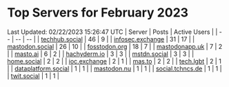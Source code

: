 # Top Servers for February 2023
Last Updated: 02/22/2023 15:26:47 UTC
| Server | Posts | Active Users |
| -- | -- | -- |
| [techhub.social](https://techhub.social/tags/PowerShell) | 46 | 9 |
| [infosec.exchange](https://infosec.exchange/tags/PowerShell) | 31 | 17 |
| [mastodon.social](https://mastodon.social/tags/PowerShell) | 26 | 10 |
| [fosstodon.org](https://fosstodon.org/tags/PowerShell) | 18 | 7 |
| [mastodonapp.uk](https://mastodonapp.uk/tags/PowerShell) | 7 | 2 |
| [masto.ai](https://masto.ai/tags/PowerShell) | 6 | 2 |
| [hachyderm.io](https://hachyderm.io/tags/PowerShell) | 3 | 3 |
| [mstdn.social](https://mstdn.social/tags/PowerShell) | 3 | 3 |
| [home.social](https://home.social/tags/PowerShell) | 2 | 2 |
| [ioc.exchange](https://ioc.exchange/tags/PowerShell) | 2 | 1 |
| [mas.to](https://mas.to/tags/PowerShell) | 2 | 2 |
| [tech.lgbt](https://tech.lgbt/tags/PowerShell) | 2 | 1 |
| [dataplatform.social](https://dataplatform.social/tags/PowerShell) | 1 | 1 |
| [mastodon.nu](https://mastodon.nu/tags/PowerShell) | 1 | 1 |
| [social.tchncs.de](https://social.tchncs.de/tags/PowerShell) | 1 | 1 |
| [twit.social](https://twit.social/tags/PowerShell) | 1 | 1 |

